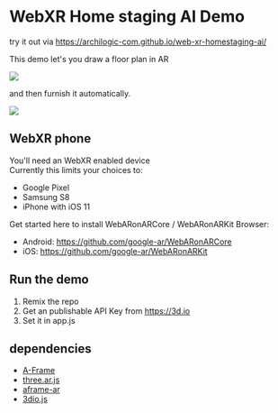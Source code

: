 # WebXR Home staging AI Demo

try it out via  https://archilogic-com.github.io/web-xr-homestaging-ai/

This demo let's you draw a floor plan in AR

![](https://storage.3d.io/535e624259ee6b0200000484/2017-09-13_11-56-39_wW7wLF/draw-plan.gif)

and then furnish it automatically.

![](https://storage.3d.io/535e624259ee6b0200000484/2017-09-13_11-42-23_XUM61N/home-staging-ai.gif)


## WebXR phone

You'll need an WebXR enabled device<br>
Currently this limits your choices to:
* Google Pixel
* Samsung S8
* iPhone with iOS 11

Get started here to install WebARonARCore / WebARonARKit Browser:
* Android: https://github.com/google-ar/WebARonARCore
* iOS: https://github.com/google-ar/WebARonARKit

## Run the demo

1. Remix the repo
2. Get an publishable API Key from https://3d.io
3. Set it in app.js

## dependencies

* [A-Frame](https://aframe.io)
* [three.ar.js](https://github.com/google-ar/three.ar.js)
* [aframe-ar](https://github.com/chenzlabs/aframe-ar)
* [3dio.js](https://3d.io)
